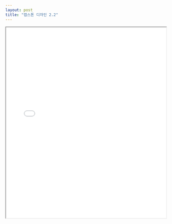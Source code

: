```yaml
---
layout: post
title: "캡스톤 디자인 2.2"
---
```


<iframe src="/assets/my_v2.html" width="100%" height="600px"></iframe>
